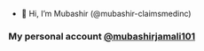 - 👋 Hi, I’m Mubashir (@mubashir-claimsmedinc)

### My personal account [@mubashirjamali101](https://github.com/mubashirjamali101)
